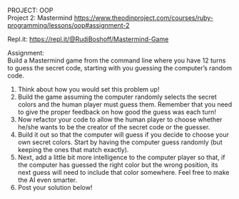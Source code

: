 PROJECT: OOP  
Project 2: Mastermind https://www.theodinproject.com/courses/ruby-programming/lessons/oop#assignment-2  

Repl.it: https://repl.it/@RudiBoshoff/Mastermind-Game

Assignment:  
Build a Mastermind game from the command line where you have 12 turns to guess the secret code, starting with you guessing the computer’s random code.  

1. Think about how you would set this problem up!
2. Build the game assuming the computer randomly selects the secret colors and the human player must guess them. Remember that you need to give the proper feedback on how good the guess was each turn!
3. Now refactor your code to allow the human player to choose whether he/she wants to be the creator of the secret code or the guesser.
4. Build it out so that the computer will guess if you decide to choose your own secret colors. Start by having the computer guess randomly (but keeping the ones that match exactly).
5. Next, add a little bit more intelligence to the computer player so that, if the computer has guessed the right color but the wrong position, its next guess will need to include that color somewhere. Feel free to make the AI even smarter.
6. Post your solution below!

